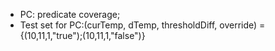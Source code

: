 * PC: predicate coverage;
* Test set for PC:(curTemp, dTemp, thresholdDiff, override) = {(10,11,1,"true");(10,11,1,"false")}